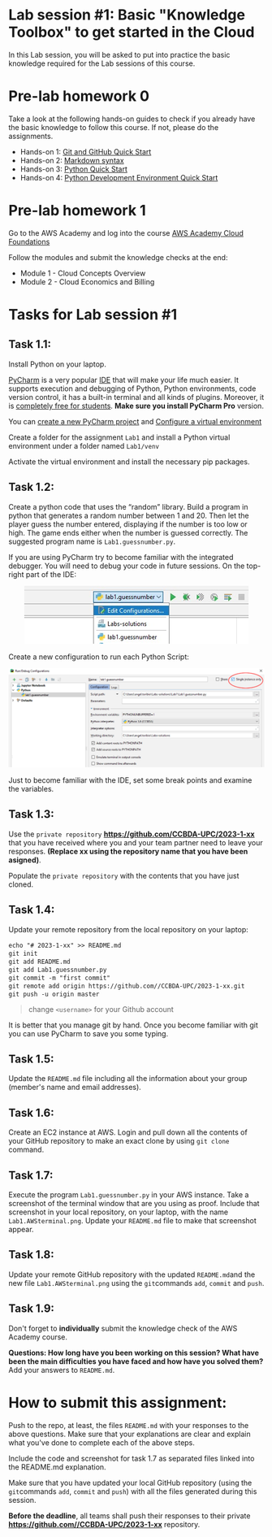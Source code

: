 # Lab session #1: Basic "Knowledge Toolbox" to get started in the Cloud
In this Lab session, you will be asked to put into practice the basic knowledge required for the Lab sessions of this course.


#  Pre-lab homework 0
Take a look at the following hands-on guides to check if you already have the basic knowledge to follow this course. If not, please do the assignments.

* Hands-on 1: [Git and GitHub Quick Start](../../../Cloud-Computing-QuickStart/blob/master/Git-Github-Quick-Start.md)
* Hands-on 2: [Markdown syntax](../../../Cloud-Computing-QuickStart/blob/master/Quick-Start-Markdown.md)
* Hands-on 3: [Python Quick Start](../../../Cloud-Computing-QuickStart/blob/master/Python-Quick-Start.md)
* Hands-on 4: [Python Development Environment Quick Start](../../../Cloud-Computing-QuickStart/blob/master/Python-Development-Environment-Quick-Start.md)

#  Pre-lab homework 1
Go to the AWS Academy and log into the course [AWS Academy Cloud Foundations](https://awsacademy.instructure.com/courses/40548)

Follow the modules and submit the knowledge checks at the end:
- Module 1 - Cloud Concepts Overview
- Module 2 - Cloud Economics and Billing

#  Tasks for Lab session #1
## Task 1.1:
Install Python on your laptop.

[PyCharm](https://www.jetbrains.com/pycharm/) is a very popular [IDE](https://en.wikipedia.org/wiki/Integrated_development_environment) that will make your life much easier. It supports execution and debugging of Python, Python environments, code version control, it has a built-in terminal and all kinds of plugins. Moreover, it is [completely free for students](https://www.jetbrains.com/buy/classroom/?product=pycharm). **Make sure you install PyCharm Pro** version.

You can [create a new PyCharm project](https://www.jetbrains.com/help/pycharm/creating-and-managing-projects.html) and [Configure a virtual environment](https://www.jetbrains.com/help/pycharm/creating-virtual-environment.html)

Create a folder for the assignment `Lab1` and install a Python virtual environment under a folder named `Lab1/venv`

Activate the virtual environment and install the necessary pip packages.


## Task 1.2:
Create a python code that uses the “random” library. Build a program in python that generates a random number between 1 and 20. Then let the player guess the number entered, displaying if the number is too low or high. The game ends either when the number is guessed correctly. The suggested program name is `Lab1.guessnumber.py`.

If you are using PyCharm try to become familiar with the integrated debugger. You will need to debug your code in future sessions. On the top-right part of the IDE:

<p align="center"><img src="./images/Lab01-PyCharmEditConfig.jpg " alt="Edit configuration" title="Edit configuration"/></p>

Create a new configuration to run each Python Script:

<p align="center"><img src="./images/Lab01-PyCharmDebugConfig.png " alt="New configuration" title="New configuration"/></p>

Just to become familiar with the IDE, set some break points and examine the variables.


## Task 1.3:

Use the `private repository` **https://github.com/CCBDA-UPC/2023-1-xx** that you have received where you and your team partner need to leave your responses. **(Replace xx using the repository name that you have been asigned)**.

Populate the `private repository` with the contents that you have just cloned.

## Task 1.4:   
Update your remote repository from the local repository on your laptop:
```
echo "# 2023-1-xx" >> README.md
git init
git add README.md
git add Lab1.guessnumber.py
git commit -m "first commit"
git remote add origin https://github.com//CCBDA-UPC/2023-1-xx.git
git push -u origin master
```
> change `<username>` for your Github account

It is better that you manage git by hand. Once you become familiar with git you can use PyCharm to save you some typing.

## Task 1.5:
Update the `README.md` file including all the information about your group (member's name and email addresses).
## Task 1.6:
Create an EC2 instance at AWS. Login and pull down all the contents of your GitHub repository to make an exact clone by using `git clone` command.
## Task 1.7:
Execute the program `Lab1.guessnumber.py` in your AWS instance. Take a screenshot of the terminal window that are you using as proof.
Include that screenshot in your local repository, on your laptop, with the name `Lab1.AWSterminal.png`.
Update your `README.md` file to make that screenshot appear.
## Task 1.8:
Update your remote GitHub repository with the updated `README.md`and the new file `Lab1.AWSterminal.png` using the `git`commands `add`, `commit` and `push`.
## Task 1.9:
Don't forget to **individually** submit the knowledge check of the AWS Academy course.

**Questions: How long have you been working on this session? What have been the main difficulties you have faced and how have you solved them?** Add your answers to `README.md`.


# How to submit this assignment:

Push to the repo, at least, the files `README.md` with your responses to the above questions. Make sure that your explanations are clear and explain what you've done to complete each of the above steps.

Include the code and screenshot for task 1.7 as separated files linked into the README.md explanation.

Make sure that you have updated your local GitHub repository (using the `git`commands `add`, `commit` and `push`) with all the files generated during this session.


**Before the deadline**, all teams shall push their responses to their private **https://github.com//CCBDA-UPC/2023-1-xx** repository.